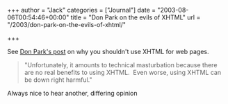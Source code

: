 +++
author = "Jack"
categories = ["Journal"]
date = "2003-08-06T00:54:46+00:00"
title = "Don Park on the evils of XHTML"
url = "/2003/don-park-on-the-evils-of-xhtml/"

+++

See [Don Park's post][1] on why you shouldn't use XHTML for web pages.

> "Unfortunately, it amounts to technical masturbation because there are no real benefits to using XHTML.&nbsp; Even worse, using XHTML can be down right harmful."

Always nice to hear another, differing opinion

 [1]: http://www.docuverse.com/blog/donpark/2003/07/31.html#a773